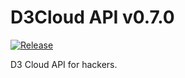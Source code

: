 # D3Cloud API v0.7.0
[![Release](https://github.com/tomaso909/D3CloudAPI/actions/workflows/release.yml/badge.svg?branch=master)](https://github.com/tomaso909/D3CloudAPI/actions/workflows/release.yml)

D3 Cloud API for hackers.